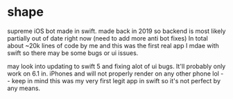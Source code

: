 # shape
supreme iOS bot made in swift. made back in 2019 so backend is most likely partially out of date right now (need to add more anti bot fixes)
In total about ~20k lines of code by me and this was the first real app I mdae with swift so there may be some bugs or ui issues.

may look into updating to swift 5 and fixing alot of ui bugs. It'll probably only work on 6.1 in. iPhones and will not properly render on any other phone lol -- keep in mind this was my very first legit app in swift so it's not perfect by any means.
